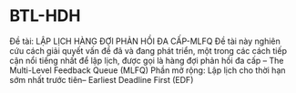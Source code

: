 # BTL-HDH
Đề tài: LẬP LỊCH HÀNG ĐỢI PHẢN HỒI ĐA CẤP-MLFQ
Đề tài này nghiên cứu cách giải quyết vấn đề đã và đang phát triển, một trong các cách tiếp cận nổi tiếng nhất để lập lịch, được gọi là hàng đợi phản hồi đa cấp – The Multi-Level Feedback Queue (MLFQ)
Phần mở rộng: Lập lịch cho thời hạn sớm nhất trước tiên– Earliest Deadline First (EDF)
